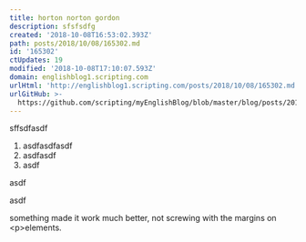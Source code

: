 ```yaml
---
title: horton norton gordon
description: sfsfsdfg
created: '2018-10-08T16:53:02.393Z'
path: posts/2018/10/08/165302.md
id: '165302'
ctUpdates: 19
modified: '2018-10-08T17:10:07.593Z'
domain: englishblog1.scripting.com
urlHtml: 'http://englishblog1.scripting.com/posts/2018/10/08/165302.md'
urlGitHub: >-
  https://github.com/scripting/myEnglishBlog/blob/master/blog/posts/2018/10/08/165302.md
---
```

sffsdfasdf

1.  asdfasdfasdf
2.  asdfasdf
3.  asdf

asdf

asdf

something made it work much better, not screwing with the margins on &lt;p>elements.